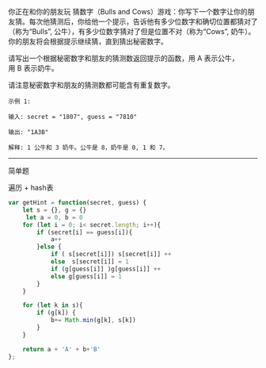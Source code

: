 你正在和你的朋友玩 猜数字（Bulls and Cows）游戏：你写下一个数字让你的朋友猜。每次他猜测后，你给他一个提示，告诉他有多少位数字和确切位置都猜对了（称为“Bulls”, 公牛），有多少位数字猜对了但是位置不对（称为“Cows”, 奶牛）。你的朋友将会根据提示继续猜，直到猜出秘密数字。

请写出一个根据秘密数字和朋友的猜测数返回提示的函数，用 A 表示公牛，用 B 表示奶牛。

请注意秘密数字和朋友的猜测数都可能含有重复数字。

```case
示例 1:

输入: secret = "1807", guess = "7810"

输出: "1A3B"

解释: 1 公牛和 3 奶牛。公牛是 8，奶牛是 0, 1 和 7。

```

---

简单题

遍历 + hash表

```javascript
var getHint = function(secret, guess) {
    let s = {}, g = {}
     let a = 0, b = 0
    for (let i = 0; i< secret.length; i++){
        if (secret[i] == guess[i]){
            a++
        }else {
            if ( s[secret[i]]) s[secret[i]] ++
            else  s[secret[i]] = 1
            if (g[guess[i]] )g[guess[i]] ++
            else g[guess[i]] = 1
        }
    }

    for (let k in s){
        if (g[k]) {
            b+= Math.min(g[k], s[k])
        }
    }

    return a + 'A' + b+'B'
};
```
